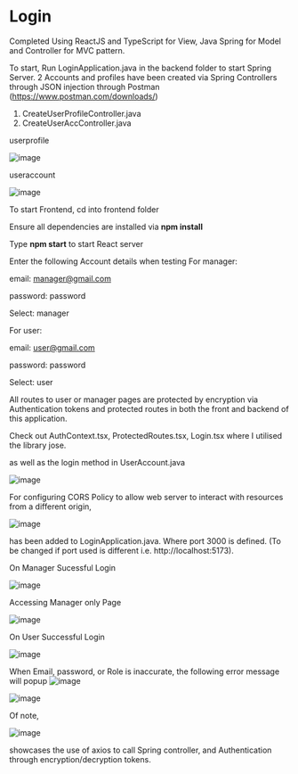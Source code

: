 # Login
Completed Using ReactJS and TypeScript for View,
Java Spring for Model and Controller for MVC pattern.

To start, Run LoginApplication.java in the backend folder to start Spring Server.
2 Accounts and profiles have been created via Spring Controllers through JSON injection through Postman (https://www.postman.com/downloads/)
1. CreateUserProfileController.java
3. CreateUserAccController.java

userprofile

![image](https://github.com/KkyKai/Login/assets/79208005/1056983f-78ad-4b45-8b2e-bfd44ee0ce80)

useraccount

![image](https://github.com/KkyKai/Login/assets/79208005/11cef97f-0e05-4424-91e4-032d73e64e5b)

To start Frontend, cd into frontend folder

Ensure all dependencies are installed via __npm install__

Type __npm start__ to start React server

Enter the following Account details when testing
For manager:

email: manager@gmail.com

password: password

Select: manager

For user:

email: user@gmail.com

password: password

Select: user


All routes to user or manager pages are protected by encryption via Authentication tokens and protected routes in both the front and backend of this application.

Check out AuthContext.tsx, ProtectedRoutes.tsx, Login.tsx where I utilised the library jose. 

as well as the login method in UserAccount.java

![image](https://github.com/KkyKai/Login/assets/79208005/eb75fce2-dfa4-4ab1-a860-1a2ad1f7cfb7)

For configuring CORS Policy to allow web server to interact with resources from a different origin,

![image](https://github.com/KkyKai/Login/assets/79208005/4f9778b3-62b8-49d3-af7c-7a81de076154)

has been added to LoginApplication.java. 
Where port 3000 is defined. (To be changed if port used is different i.e. http://localhost:5173).


On Manager Sucessful Login

![image](https://github.com/KkyKai/Login/assets/79208005/ce513310-557b-4bc5-99fc-2176105cf5ef)

Accessing Manager only Page

![image](https://github.com/KkyKai/Login/assets/79208005/130f804d-8169-41aa-bb40-e22e318d787f)

On User Successful Login

![image](https://github.com/KkyKai/Login/assets/79208005/3970d797-5d66-43ae-8447-f6fbada13b9d)

When Email, password, or Role is inaccurate, the following error message will popup
![image](https://github.com/KkyKai/Login/assets/79208005/a23c2939-3352-4a4e-8a7e-51850326a112)

![image](https://github.com/KkyKai/Login/assets/79208005/5b7edd43-4464-458d-9010-0a8b5646ea8f)


Of note,

![image](https://github.com/KkyKai/Login/assets/79208005/2e2feaff-90a9-4311-81e5-25d05c0d7404)

showcases the use of axios to call Spring controller, and Authentication through encryption/decryption tokens.











